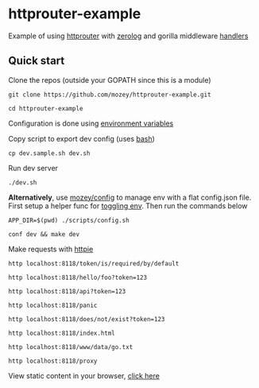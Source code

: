 # httprouter-example

Example of using [httprouter](https://github.com/julienschmidt/httprouter)
with [zerolog](https://github.com/rs/zerolog)
and gorilla middleware [handlers](https://github.com/gorilla/handlers)

## Quick start

Clone the repos (outside your GOPATH since this is a module)

    git clone https://github.com/mozey/httprouter-example.git
    
    cd httprouter-example

Configuration is done using [environment variables](https://en.wikipedia.org/wiki/Environment_variable)

Copy script to export dev config (uses [bash](https://www.gnu.org/software/bash/))

    cp dev.sample.sh dev.sh 

Run dev server
    
    ./dev.sh
    
**Alternatively**,
use [mozey/config](https://github.com/mozey/config)
to manage env with a flat config.json file.
First setup a helper func for [toggling env](https://github.com/mozey/config#toggling-env).
Then run the commands below
    
    APP_DIR=$(pwd) ./scripts/config.sh
    
    conf dev && make dev
    
Make requests with [httpie](https://httpie.org/)
    
    http localhost:8118/token/is/required/by/default
    
    http localhost:8118/hello/foo?token=123
    
    http localhost:8118/api?token=123
    
    http localhost:8118/panic
    
    http localhost:8118/does/not/exist?token=123
    
    http localhost:8118/index.html
    
    http localhost:8118/www/data/go.txt
    
    http localhost:8118/proxy
    
View static content in your browser,
[click here](http://localhost:8118/)

